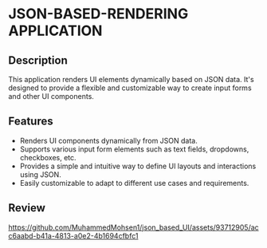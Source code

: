 # JSON-BASED-RENDERING APPLICATION

## Description

This application renders UI elements dynamically based on JSON data. It's designed to provide a flexible and customizable way to create input forms and other UI components.

## Features

- Renders UI components dynamically from JSON data.
- Supports various input form elements such as text fields, dropdowns, checkboxes, etc.
- Provides a simple and intuitive way to define UI layouts and interactions using JSON.
- Easily customizable to adapt to different use cases and requirements.


## Review
https://github.com/MuhammedMohsen1/json_based_UI/assets/93712905/acc6aabd-b41a-4813-a0e2-4b1694cfbfc1

